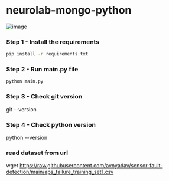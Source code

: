 # neurolab-mongo-python

![image](https://user-images.githubusercontent.com/57321948/196933065-4b16c235-f3b9-4391-9cfe-4affcec87c35.png)

### Step 1 - Install the requirements

```bash
pip install -r requirements.txt
```

### Step 2 - Run main.py file

```bash
python main.py
```
### Step 3  - Check git version
git --version

### Step 4 - Check python version
python --version

### read dataset from url
wget https://raw.githubusercontent.com/avnyadav/sensor-fault-detection/main/aps_failure_training_set1.csv